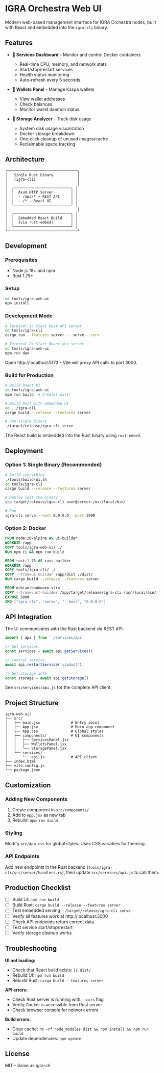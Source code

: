 # IGRA Orchestra Web UI

Modern web-based management interface for IGRA Orchestra nodes, built with React and embedded into the `igra-cli` binary.

## Features

- **🐳 Services Dashboard** - Monitor and control Docker containers
  - Real-time CPU, memory, and network stats
  - Start/stop/restart services
  - Health status monitoring
  - Auto-refresh every 5 seconds

- **💼 Wallets Panel** - Manage Kaspa wallets
  - View wallet addresses
  - Check balances
  - Monitor wallet daemon status

- **💾 Storage Analyzer** - Track disk usage
  - System disk usage visualization
  - Docker storage breakdown
  - One-click cleanup of unused images/cache
  - Reclaimable space tracking

## Architecture

```
┌────────────────────────────────┐
│   Single Rust Binary           │
│   (igra-cli)                   │
│                                │
│  ┌──────────────────────────┐ │
│  │  Axum HTTP Server        │ │
│  │  - /api/* → REST API     │ │
│  │  - /* → React UI         │ │
│  └──────────────────────────┘ │
│                                │
│  ┌──────────────────────────┐ │
│  │  Embedded React Build    │ │
│  │  (via rust-embed)        │ │
│  └──────────────────────────┘ │
└────────────────────────────────┘
```

## Development

### Prerequisites

- Node.js 18+ and npm
- Rust 1.75+

### Setup

```bash
cd tools/igra-web-ui
npm install
```

### Development Mode

```bash
# Terminal 1: Start Rust API server
cd tools/igra-cli
cargo run --features server -- serve --cors

# Terminal 2: Start React dev server
cd tools/igra-web-ui
npm run dev
```

Open http://localhost:5173 - Vite will proxy API calls to port 3000.

### Build for Production

```bash
# Build React UI
cd tools/igra-web-ui
npm run build  # Creates dist/

# Build Rust with embedded UI
cd ../igra-cli
cargo build --release --features server

# Run single binary
./target/release/igra-cli serve
```

The React build is embedded into the Rust binary using `rust-embed`.

## Deployment

### Option 1: Single Binary (Recommended)

```bash
# Build everything
./tools/build-ui.sh
cd tools/igra-cli
cargo build --release --features server

# Deploy just the binary
scp target/release/igra-cli user@server:/usr/local/bin/

# Run
igra-cli serve --host 0.0.0.0 --port 3000
```

### Option 2: Docker

```dockerfile
FROM node:20-alpine AS ui-builder
WORKDIR /app
COPY tools/igra-web-ui/ ./
RUN npm ci && npm run build

FROM rust:1.75 AS rust-builder
WORKDIR /app
COPY tools/igra-cli/ ./
COPY --from=ui-builder /app/dist ./dist/
RUN cargo build --release --features server

FROM debian:bookworm-slim
COPY --from=rust-builder /app/target/release/igra-cli /usr/local/bin/
EXPOSE 3000
CMD ["igra-cli", "serve", "--host", "0.0.0.0"]
```

## API Integration

The UI communicates with the Rust backend via REST API:

```javascript
import { api } from './services/api'

// Get services
const services = await api.getServices()

// Control service
await api.restartService('viaduct')

// Get storage info
const storage = await api.getStorage()
```

See `src/services/api.js` for the complete API client.

## Project Structure

```
igra-web-ui/
├── src/
│   ├── main.jsx              # Entry point
│   ├── App.jsx               # Main app component
│   ├── App.css               # Global styles
│   ├── components/           # UI components
│   │   ├── ServicesPanel.jsx
│   │   ├── WalletsPanel.jsx
│   │   └── StoragePanel.jsx
│   └── services/
│       └── api.js            # API client
├── index.html
├── vite.config.js
└── package.json
```

## Customization

### Adding New Components

1. Create component in `src/components/`
2. Add to `App.jsx` as new tab
3. Rebuild: `npm run build`

### Styling

Modify `src/App.css` for global styles. Uses CSS variables for theming.

### API Endpoints

Add new endpoints in the Rust backend (`tools/igra-cli/src/server/handlers.rs`), then update `src/services/api.js` to call them.

## Production Checklist

- [ ] Build UI: `npm run build`
- [ ] Build Rust: `cargo build --release --features server`
- [ ] Test embedded serving: `./target/release/igra-cli serve`
- [ ] Verify all features work at http://localhost:3000
- [ ] Check API endpoints return correct data
- [ ] Test service start/stop/restart
- [ ] Verify storage cleanup works

## Troubleshooting

**UI not loading:**
- Check that React build exists: `ls dist/`
- Rebuild UI: `npm run build`
- Rebuild Rust: `cargo build --features server`

**API errors:**
- Check Rust server is running with `--cors` flag
- Verify Docker is accessible from Rust server
- Check browser console for network errors

**Build errors:**
- Clear cache: `rm -rf node_modules dist && npm install && npm run build`
- Update dependencies: `npm update`

## License

MIT - Same as igra-cli
